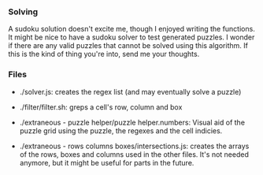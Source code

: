 ### Solving
A sudoku solution doesn't excite me, though I enjoyed writing the functions. It might be nice to have a sudoku solver to test generated puzzles. I wonder if there are any valid puzzles that cannot be solved using this algorithm. If this is the kind of thing you're into, send me your thoughts.

### Files
- ./solver.js: creates the regex list (and may eventually solve a puzzle)
- ./filter/filter.sh: greps a cell's row, column and box

- ./extraneous - puzzle helper/puzzle helper.numbers: Visual aid of the puzzle grid using the puzzle, the regexes and the cell indicies.
- ./extraneous - rows columns boxes/intersections.js: creates the arrays of the rows, boxes and columns used in the other files. It's not needed anymore, but it might be useful for parts in the future.

